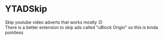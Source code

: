 # YTADSkip
Skip youtube video adverts that works mostly :D   
There is a better extension to skip ads called "uBlock Origin" so this is kinda pointless
